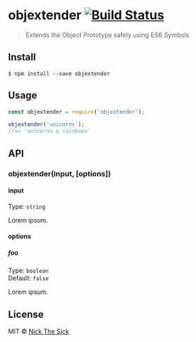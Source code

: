 # objextender [![Build Status](https://travis-ci.org/nperez0111/objExtender.svg?branch=master)](https://travis-ci.org/nperez0111/objextender)

> Extends the Object Prototype safely using ES6 Symbols


## Install

```
$ npm install --save objextender
```


## Usage

```js
const objextender = require('objextender');

objextender('unicorns');
//=> 'unicorns & rainbows'
```


## API

### objextender(input, [options])

#### input

Type: `string`

Lorem ipsum.

#### options

##### foo

Type: `boolean`<br>
Default: `false`

Lorem ipsum.


## License

MIT © [Nick The Sick](http://nickthesick.com)
